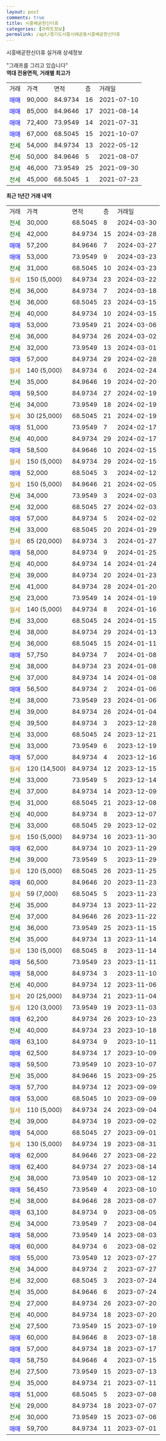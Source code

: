```yaml
---
layout: post
comments: true
title: 시흥배곧한신더휴
categories: [아파트정보]
permalink: /apt/경기도시흥시배곧동시흥배곧한신더휴
---
```


시흥배곧한신더휴 실거래 상세정보

<script type="text/javascript">
  google.charts.load('current', {'packages':['line', 'corechart']});
  google.charts.setOnLoadCallback(drawChart);

  function drawChart() {
    var data = new google.visualization.DataTable();
    data.addColumn('date', '거래일');
    data.addColumn('number', "매매");
    data.addColumn('number', "전세");
    data.addColumn('number', "전매");

    data.addRows([[new Date(Date.parse("2024-03-30")), null, 30000, null], [new Date(Date.parse("2024-03-28")), null, 42000, null], [new Date(Date.parse("2024-03-27")), 57200, null, null], [new Date(Date.parse("2024-03-23")), 53000, null, null], [new Date(Date.parse("2024-03-23")), null, 31000, null], [new Date(Date.parse("2024-03-22")), null, null, null], [new Date(Date.parse("2024-03-18")), null, 36000, null], [new Date(Date.parse("2024-03-15")), null, 36000, null], [new Date(Date.parse("2024-03-15")), null, 40000, null], [new Date(Date.parse("2024-03-06")), 53000, null, null], [new Date(Date.parse("2024-03-02")), null, 36000, null], [new Date(Date.parse("2024-03-01")), null, 32000, null], [new Date(Date.parse("2024-02-28")), 57000, null, null], [new Date(Date.parse("2024-02-24")), null, null, null], [new Date(Date.parse("2024-02-20")), null, 35000, null], [new Date(Date.parse("2024-02-19")), 59500, null, null], [new Date(Date.parse("2024-02-19")), null, 34000, null], [new Date(Date.parse("2024-02-19")), null, null, null], [new Date(Date.parse("2024-02-17")), 51000, null, null], [new Date(Date.parse("2024-02-17")), null, 40000, null], [new Date(Date.parse("2024-02-15")), 58500, null, null], [new Date(Date.parse("2024-02-15")), null, null, null], [new Date(Date.parse("2024-02-12")), 52000, null, null], [new Date(Date.parse("2024-02-05")), null, null, null], [new Date(Date.parse("2024-02-03")), null, 34000, null], [new Date(Date.parse("2024-02-03")), null, 32000, null], [new Date(Date.parse("2024-02-02")), 57000, null, null], [new Date(Date.parse("2024-01-29")), null, 33000, null], [new Date(Date.parse("2024-01-27")), null, null, null], [new Date(Date.parse("2024-01-25")), 58000, null, null], [new Date(Date.parse("2024-01-24")), null, 40000, null], [new Date(Date.parse("2024-01-23")), null, 39000, null], [new Date(Date.parse("2024-01-20")), null, 41000, null], [new Date(Date.parse("2024-01-19")), null, 23000, null], [new Date(Date.parse("2024-01-16")), null, null, null], [new Date(Date.parse("2024-01-15")), null, 33000, null], [new Date(Date.parse("2024-01-13")), null, 38000, null], [new Date(Date.parse("2024-01-11")), null, 36000, null], [new Date(Date.parse("2024-01-08")), 57750, null, null], [new Date(Date.parse("2024-01-08")), null, 38000, null], [new Date(Date.parse("2024-01-08")), null, 37000, null], [new Date(Date.parse("2024-01-06")), 56500, null, null], [new Date(Date.parse("2024-01-06")), null, 38000, null], [new Date(Date.parse("2024-01-04")), null, 39000, null], [new Date(Date.parse("2023-12-28")), null, 39500, null], [new Date(Date.parse("2023-12-21")), null, 33000, null], [new Date(Date.parse("2023-12-19")), null, 33000, null], [new Date(Date.parse("2023-12-16")), 57000, null, null], [new Date(Date.parse("2023-12-15")), null, null, null], [new Date(Date.parse("2023-12-14")), null, 33000, null], [new Date(Date.parse("2023-12-09")), null, 37000, null], [new Date(Date.parse("2023-12-08")), null, 31000, null], [new Date(Date.parse("2023-12-07")), null, 40000, null], [new Date(Date.parse("2023-12-02")), null, 33000, null], [new Date(Date.parse("2023-11-30")), null, null, null], [new Date(Date.parse("2023-11-29")), 62000, null, null], [new Date(Date.parse("2023-11-29")), null, 39000, null], [new Date(Date.parse("2023-11-25")), null, null, null], [new Date(Date.parse("2023-11-23")), 60000, null, null], [new Date(Date.parse("2023-11-23")), null, null, null], [new Date(Date.parse("2023-11-22")), null, 35000, null], [new Date(Date.parse("2023-11-22")), null, 37000, null], [new Date(Date.parse("2023-11-15")), null, 36000, null], [new Date(Date.parse("2023-11-14")), null, 35000, null], [new Date(Date.parse("2023-11-14")), null, null, null], [new Date(Date.parse("2023-11-11")), 56500, null, null], [new Date(Date.parse("2023-11-10")), 58000, null, null], [new Date(Date.parse("2023-11-06")), null, 40000, null], [new Date(Date.parse("2023-11-04")), null, null, null], [new Date(Date.parse("2023-11-03")), null, null, null], [new Date(Date.parse("2023-10-23")), 62200, null, null], [new Date(Date.parse("2023-10-18")), null, 40000, null], [new Date(Date.parse("2023-10-11")), 63100, null, null], [new Date(Date.parse("2023-10-09")), 62500, null, null], [new Date(Date.parse("2023-10-07")), 59500, null, null], [new Date(Date.parse("2023-09-25")), null, 35000, null], [new Date(Date.parse("2023-09-09")), 57700, null, null], [new Date(Date.parse("2023-09-09")), 53000, null, null], [new Date(Date.parse("2023-09-04")), null, null, null], [new Date(Date.parse("2023-09-02")), null, 39000, null], [new Date(Date.parse("2023-09-01")), 54000, null, null], [new Date(Date.parse("2023-08-31")), null, null, null], [new Date(Date.parse("2023-08-22")), 62000, null, null], [new Date(Date.parse("2023-08-14")), 62400, null, null], [new Date(Date.parse("2023-08-12")), null, 38000, null], [new Date(Date.parse("2023-08-10")), 56450, null, null], [new Date(Date.parse("2023-08-07")), null, 38000, null], [new Date(Date.parse("2023-08-05")), 63100, null, null], [new Date(Date.parse("2023-08-04")), null, 34000, null], [new Date(Date.parse("2023-08-03")), 58000, null, null], [new Date(Date.parse("2023-08-02")), 60000, null, null], [new Date(Date.parse("2023-07-27")), 55000, null, null], [new Date(Date.parse("2023-07-27")), null, 34000, null], [new Date(Date.parse("2023-07-24")), null, 32000, null], [new Date(Date.parse("2023-07-24")), null, 35000, null], [new Date(Date.parse("2023-07-20")), null, 27000, null], [new Date(Date.parse("2023-07-20")), null, 40000, null], [new Date(Date.parse("2023-07-19")), null, 27500, null], [new Date(Date.parse("2023-07-18")), 60000, null, null], [new Date(Date.parse("2023-07-17")), 57000, null, null], [new Date(Date.parse("2023-07-15")), 58750, null, null], [new Date(Date.parse("2023-07-13")), null, 27500, null], [new Date(Date.parse("2023-07-11")), null, 35000, null], [new Date(Date.parse("2023-07-08")), 51000, null, null], [new Date(Date.parse("2023-07-07")), null, 29000, null], [new Date(Date.parse("2023-07-06")), null, 30000, null], [new Date(Date.parse("2023-07-01")), 59700, null, null]]);

    var options = {
      hAxis: {
        format: 'yyyy/MM/dd'
      },    
      lineWidth: 0,
      pointsVisible: true,    
      title: '최근 1년간 유형별 실거래가 분포',
      legend: { position: 'bottom' }
    };

    var formatter = new google.visualization.NumberFormat({pattern:'###,###'} );
    formatter.format(data, 1);
    formatter.format(data, 2);
    
    setTimeout(function() {
        var chart = new google.visualization.LineChart(document.getElementById('columnchart_material'));
        chart.draw(data, (options));
        document.getElementById('loading').style.display = 'none';
    }, 200);
  }
</script>


<div id="loading" style="z-index:20; display: block; margin-left: 0px">"그래프를 그리고 있습니다"</div>
<div id="columnchart_material" style="width: 95%; margin-left: 0px; display: block"></div>
<!-- contents start -->
<b>역대 전용면적, 거래별 최고가</b>
<table class="sortable">
    <tr>
      <td>거래</td>
      <td>가격</td>
      <td>면적</td>
      <td>층</td>
      <td>거래일</td>
    </tr>
        <tr>
          <td><a style="color: blue">매매</a></td>
          <td>90,000</td>
          <td>84.9734</td>
          <td>16</td>
          <td>2021-07-10</td>
        </tr>            <tr>
          <td><a style="color: blue">매매</a></td>
          <td>85,000</td>
          <td>84.9646</td>
          <td>17</td>
          <td>2021-08-14</td>
        </tr>            <tr>
          <td><a style="color: blue">매매</a></td>
          <td>72,400</td>
          <td>73.9549</td>
          <td>14</td>
          <td>2021-07-31</td>
        </tr>            <tr>
          <td><a style="color: blue">매매</a></td>
          <td>67,000</td>
          <td>68.5045</td>
          <td>15</td>
          <td>2021-10-07</td>
        </tr>        
        <tr>
              <td><a style="color: darkgreen">전세</a></td>
              <td>54,000</td>
              <td>84.9734</td>
              <td>13</td>
              <td>2022-05-12</td>
            </tr>            <tr>
              <td><a style="color: darkgreen">전세</a></td>
              <td>50,000</td>
              <td>84.9646</td>
              <td>5</td>
              <td>2021-08-07</td>
            </tr>            <tr>
              <td><a style="color: darkgreen">전세</a></td>
              <td>46,000</td>
              <td>73.9549</td>
              <td>25</td>
              <td>2021-09-30</td>
            </tr>            <tr>
              <td><a style="color: darkgreen">전세</a></td>
              <td>45,000</td>
              <td>68.5045</td>
              <td>1</td>
              <td>2021-07-23</td>
            </tr>        
    
</table>

<b>최근 1년간 거래 내역</b>

<table class="sortable">
    <tr>
      <td>거래</td>
      <td>가격</td>
      <td>면적</td>
      <td>층</td>
      <td>거래일</td>
    </tr>
    <tr>
      <td><a style="color: darkgreen">전세</a></td>
      <td>30,000</td>
      <td>68.5045</td>
      <td>8</td>
      <td>2024-03-30</td>
    </tr>          <tr>
      <td><a style="color: darkgreen">전세</a></td>
      <td>42,000</td>
      <td>84.9734</td>
      <td>15</td>
      <td>2024-03-28</td>
    </tr>          <tr>
      <td><a style="color: blue">매매</a></td>
      <td>57,200</td>
      <td>84.9646</td>
      <td>7</td>
      <td>2024-03-27</td>
    </tr>          <tr>
      <td><a style="color: blue">매매</a></td>
      <td>53,000</td>
      <td>73.9549</td>
      <td>9</td>
      <td>2024-03-23</td>
    </tr>          <tr>
      <td><a style="color: darkgreen">전세</a></td>
      <td>31,000</td>
      <td>68.5045</td>
      <td>10</td>
      <td>2024-03-23</td>
    </tr>          <tr>
      <td><a style="color: darkgoldenrod">월세</a></td>
      <td>150 (5,000)</td>
      <td>84.9734</td>
      <td>23</td>
      <td>2024-03-22</td>
    </tr>          <tr>
      <td><a style="color: darkgreen">전세</a></td>
      <td>36,000</td>
      <td>84.9734</td>
      <td>7</td>
      <td>2024-03-18</td>
    </tr>          <tr>
      <td><a style="color: darkgreen">전세</a></td>
      <td>36,000</td>
      <td>68.5045</td>
      <td>23</td>
      <td>2024-03-15</td>
    </tr>          <tr>
      <td><a style="color: darkgreen">전세</a></td>
      <td>40,000</td>
      <td>84.9734</td>
      <td>10</td>
      <td>2024-03-15</td>
    </tr>          <tr>
      <td><a style="color: blue">매매</a></td>
      <td>53,000</td>
      <td>73.9549</td>
      <td>21</td>
      <td>2024-03-06</td>
    </tr>          <tr>
      <td><a style="color: darkgreen">전세</a></td>
      <td>36,000</td>
      <td>84.9734</td>
      <td>26</td>
      <td>2024-03-02</td>
    </tr>          <tr>
      <td><a style="color: darkgreen">전세</a></td>
      <td>32,000</td>
      <td>73.9549</td>
      <td>13</td>
      <td>2024-03-01</td>
    </tr>          <tr>
      <td><a style="color: blue">매매</a></td>
      <td>57,000</td>
      <td>84.9734</td>
      <td>29</td>
      <td>2024-02-28</td>
    </tr>          <tr>
      <td><a style="color: darkgoldenrod">월세</a></td>
      <td>140 (5,000)</td>
      <td>84.9734</td>
      <td>6</td>
      <td>2024-02-24</td>
    </tr>          <tr>
      <td><a style="color: darkgreen">전세</a></td>
      <td>35,000</td>
      <td>84.9646</td>
      <td>19</td>
      <td>2024-02-20</td>
    </tr>          <tr>
      <td><a style="color: blue">매매</a></td>
      <td>59,500</td>
      <td>84.9734</td>
      <td>27</td>
      <td>2024-02-19</td>
    </tr>          <tr>
      <td><a style="color: darkgreen">전세</a></td>
      <td>34,000</td>
      <td>73.9549</td>
      <td>18</td>
      <td>2024-02-19</td>
    </tr>          <tr>
      <td><a style="color: darkgoldenrod">월세</a></td>
      <td>30 (25,000)</td>
      <td>68.5045</td>
      <td>21</td>
      <td>2024-02-19</td>
    </tr>          <tr>
      <td><a style="color: blue">매매</a></td>
      <td>51,000</td>
      <td>73.9549</td>
      <td>7</td>
      <td>2024-02-17</td>
    </tr>          <tr>
      <td><a style="color: darkgreen">전세</a></td>
      <td>40,000</td>
      <td>84.9734</td>
      <td>29</td>
      <td>2024-02-17</td>
    </tr>          <tr>
      <td><a style="color: blue">매매</a></td>
      <td>58,500</td>
      <td>84.9646</td>
      <td>10</td>
      <td>2024-02-15</td>
    </tr>          <tr>
      <td><a style="color: darkgoldenrod">월세</a></td>
      <td>150 (5,000)</td>
      <td>84.9734</td>
      <td>29</td>
      <td>2024-02-15</td>
    </tr>          <tr>
      <td><a style="color: blue">매매</a></td>
      <td>52,000</td>
      <td>68.5045</td>
      <td>3</td>
      <td>2024-02-12</td>
    </tr>          <tr>
      <td><a style="color: darkgoldenrod">월세</a></td>
      <td>150 (5,000)</td>
      <td>84.9646</td>
      <td>21</td>
      <td>2024-02-05</td>
    </tr>          <tr>
      <td><a style="color: darkgreen">전세</a></td>
      <td>34,000</td>
      <td>73.9549</td>
      <td>3</td>
      <td>2024-02-03</td>
    </tr>          <tr>
      <td><a style="color: darkgreen">전세</a></td>
      <td>32,000</td>
      <td>68.5045</td>
      <td>27</td>
      <td>2024-02-03</td>
    </tr>          <tr>
      <td><a style="color: blue">매매</a></td>
      <td>57,000</td>
      <td>84.9734</td>
      <td>5</td>
      <td>2024-02-02</td>
    </tr>          <tr>
      <td><a style="color: darkgreen">전세</a></td>
      <td>33,000</td>
      <td>68.5045</td>
      <td>20</td>
      <td>2024-01-29</td>
    </tr>          <tr>
      <td><a style="color: darkgoldenrod">월세</a></td>
      <td>65 (20,000)</td>
      <td>84.9734</td>
      <td>3</td>
      <td>2024-01-27</td>
    </tr>          <tr>
      <td><a style="color: blue">매매</a></td>
      <td>58,000</td>
      <td>84.9734</td>
      <td>9</td>
      <td>2024-01-25</td>
    </tr>          <tr>
      <td><a style="color: darkgreen">전세</a></td>
      <td>40,000</td>
      <td>84.9734</td>
      <td>14</td>
      <td>2024-01-24</td>
    </tr>          <tr>
      <td><a style="color: darkgreen">전세</a></td>
      <td>39,000</td>
      <td>84.9734</td>
      <td>20</td>
      <td>2024-01-23</td>
    </tr>          <tr>
      <td><a style="color: darkgreen">전세</a></td>
      <td>41,000</td>
      <td>84.9734</td>
      <td>28</td>
      <td>2024-01-20</td>
    </tr>          <tr>
      <td><a style="color: darkgreen">전세</a></td>
      <td>23,000</td>
      <td>73.9549</td>
      <td>14</td>
      <td>2024-01-19</td>
    </tr>          <tr>
      <td><a style="color: darkgoldenrod">월세</a></td>
      <td>140 (5,000)</td>
      <td>84.9734</td>
      <td>8</td>
      <td>2024-01-16</td>
    </tr>          <tr>
      <td><a style="color: darkgreen">전세</a></td>
      <td>33,000</td>
      <td>68.5045</td>
      <td>24</td>
      <td>2024-01-15</td>
    </tr>          <tr>
      <td><a style="color: darkgreen">전세</a></td>
      <td>38,000</td>
      <td>84.9734</td>
      <td>29</td>
      <td>2024-01-13</td>
    </tr>          <tr>
      <td><a style="color: darkgreen">전세</a></td>
      <td>36,000</td>
      <td>68.5045</td>
      <td>15</td>
      <td>2024-01-11</td>
    </tr>          <tr>
      <td><a style="color: blue">매매</a></td>
      <td>57,750</td>
      <td>84.9734</td>
      <td>7</td>
      <td>2024-01-08</td>
    </tr>          <tr>
      <td><a style="color: darkgreen">전세</a></td>
      <td>38,000</td>
      <td>84.9734</td>
      <td>23</td>
      <td>2024-01-08</td>
    </tr>          <tr>
      <td><a style="color: darkgreen">전세</a></td>
      <td>37,000</td>
      <td>84.9734</td>
      <td>14</td>
      <td>2024-01-08</td>
    </tr>          <tr>
      <td><a style="color: blue">매매</a></td>
      <td>56,500</td>
      <td>84.9734</td>
      <td>2</td>
      <td>2024-01-06</td>
    </tr>          <tr>
      <td><a style="color: darkgreen">전세</a></td>
      <td>38,000</td>
      <td>73.9549</td>
      <td>23</td>
      <td>2024-01-06</td>
    </tr>          <tr>
      <td><a style="color: darkgreen">전세</a></td>
      <td>39,000</td>
      <td>84.9734</td>
      <td>26</td>
      <td>2024-01-04</td>
    </tr>          <tr>
      <td><a style="color: darkgreen">전세</a></td>
      <td>39,500</td>
      <td>84.9734</td>
      <td>3</td>
      <td>2023-12-28</td>
    </tr>          <tr>
      <td><a style="color: darkgreen">전세</a></td>
      <td>33,000</td>
      <td>68.5045</td>
      <td>24</td>
      <td>2023-12-21</td>
    </tr>          <tr>
      <td><a style="color: darkgreen">전세</a></td>
      <td>33,000</td>
      <td>73.9549</td>
      <td>6</td>
      <td>2023-12-19</td>
    </tr>          <tr>
      <td><a style="color: blue">매매</a></td>
      <td>57,000</td>
      <td>84.9734</td>
      <td>4</td>
      <td>2023-12-16</td>
    </tr>          <tr>
      <td><a style="color: darkgoldenrod">월세</a></td>
      <td>120 (14,500)</td>
      <td>84.9734</td>
      <td>12</td>
      <td>2023-12-15</td>
    </tr>          <tr>
      <td><a style="color: darkgreen">전세</a></td>
      <td>33,000</td>
      <td>73.9549</td>
      <td>5</td>
      <td>2023-12-14</td>
    </tr>          <tr>
      <td><a style="color: darkgreen">전세</a></td>
      <td>37,000</td>
      <td>84.9734</td>
      <td>14</td>
      <td>2023-12-09</td>
    </tr>          <tr>
      <td><a style="color: darkgreen">전세</a></td>
      <td>31,000</td>
      <td>68.5045</td>
      <td>21</td>
      <td>2023-12-08</td>
    </tr>          <tr>
      <td><a style="color: darkgreen">전세</a></td>
      <td>40,000</td>
      <td>84.9734</td>
      <td>8</td>
      <td>2023-12-07</td>
    </tr>          <tr>
      <td><a style="color: darkgreen">전세</a></td>
      <td>33,000</td>
      <td>68.5045</td>
      <td>29</td>
      <td>2023-12-02</td>
    </tr>          <tr>
      <td><a style="color: darkgoldenrod">월세</a></td>
      <td>150 (5,000)</td>
      <td>84.9734</td>
      <td>16</td>
      <td>2023-11-30</td>
    </tr>          <tr>
      <td><a style="color: blue">매매</a></td>
      <td>62,000</td>
      <td>84.9734</td>
      <td>10</td>
      <td>2023-11-29</td>
    </tr>          <tr>
      <td><a style="color: darkgreen">전세</a></td>
      <td>39,000</td>
      <td>73.9549</td>
      <td>5</td>
      <td>2023-11-29</td>
    </tr>          <tr>
      <td><a style="color: darkgoldenrod">월세</a></td>
      <td>120 (5,000)</td>
      <td>68.5045</td>
      <td>26</td>
      <td>2023-11-25</td>
    </tr>          <tr>
      <td><a style="color: blue">매매</a></td>
      <td>60,000</td>
      <td>84.9646</td>
      <td>20</td>
      <td>2023-11-23</td>
    </tr>          <tr>
      <td><a style="color: darkgoldenrod">월세</a></td>
      <td>59 (7,000)</td>
      <td>68.5045</td>
      <td>5</td>
      <td>2023-11-23</td>
    </tr>          <tr>
      <td><a style="color: darkgreen">전세</a></td>
      <td>35,000</td>
      <td>84.9734</td>
      <td>13</td>
      <td>2023-11-22</td>
    </tr>          <tr>
      <td><a style="color: darkgreen">전세</a></td>
      <td>37,000</td>
      <td>84.9646</td>
      <td>26</td>
      <td>2023-11-22</td>
    </tr>          <tr>
      <td><a style="color: darkgreen">전세</a></td>
      <td>36,000</td>
      <td>73.9549</td>
      <td>25</td>
      <td>2023-11-15</td>
    </tr>          <tr>
      <td><a style="color: darkgreen">전세</a></td>
      <td>35,000</td>
      <td>84.9734</td>
      <td>13</td>
      <td>2023-11-14</td>
    </tr>          <tr>
      <td><a style="color: darkgoldenrod">월세</a></td>
      <td>130 (5,000)</td>
      <td>68.5045</td>
      <td>8</td>
      <td>2023-11-14</td>
    </tr>          <tr>
      <td><a style="color: blue">매매</a></td>
      <td>56,500</td>
      <td>73.9549</td>
      <td>23</td>
      <td>2023-11-11</td>
    </tr>          <tr>
      <td><a style="color: blue">매매</a></td>
      <td>58,000</td>
      <td>84.9734</td>
      <td>3</td>
      <td>2023-11-10</td>
    </tr>          <tr>
      <td><a style="color: darkgreen">전세</a></td>
      <td>40,000</td>
      <td>84.9734</td>
      <td>12</td>
      <td>2023-11-06</td>
    </tr>          <tr>
      <td><a style="color: darkgoldenrod">월세</a></td>
      <td>20 (25,000)</td>
      <td>84.9734</td>
      <td>21</td>
      <td>2023-11-04</td>
    </tr>          <tr>
      <td><a style="color: darkgoldenrod">월세</a></td>
      <td>120 (3,000)</td>
      <td>73.9549</td>
      <td>19</td>
      <td>2023-11-03</td>
    </tr>          <tr>
      <td><a style="color: blue">매매</a></td>
      <td>62,200</td>
      <td>84.9734</td>
      <td>26</td>
      <td>2023-10-23</td>
    </tr>          <tr>
      <td><a style="color: darkgreen">전세</a></td>
      <td>40,000</td>
      <td>84.9734</td>
      <td>23</td>
      <td>2023-10-18</td>
    </tr>          <tr>
      <td><a style="color: blue">매매</a></td>
      <td>63,100</td>
      <td>84.9734</td>
      <td>9</td>
      <td>2023-10-11</td>
    </tr>          <tr>
      <td><a style="color: blue">매매</a></td>
      <td>62,500</td>
      <td>84.9734</td>
      <td>17</td>
      <td>2023-10-09</td>
    </tr>          <tr>
      <td><a style="color: blue">매매</a></td>
      <td>59,500</td>
      <td>73.9549</td>
      <td>10</td>
      <td>2023-10-07</td>
    </tr>          <tr>
      <td><a style="color: darkgreen">전세</a></td>
      <td>35,000</td>
      <td>84.9646</td>
      <td>15</td>
      <td>2023-09-25</td>
    </tr>          <tr>
      <td><a style="color: blue">매매</a></td>
      <td>57,700</td>
      <td>84.9734</td>
      <td>12</td>
      <td>2023-09-09</td>
    </tr>          <tr>
      <td><a style="color: blue">매매</a></td>
      <td>53,000</td>
      <td>68.5045</td>
      <td>10</td>
      <td>2023-09-09</td>
    </tr>          <tr>
      <td><a style="color: darkgoldenrod">월세</a></td>
      <td>110 (5,000)</td>
      <td>84.9734</td>
      <td>24</td>
      <td>2023-09-04</td>
    </tr>          <tr>
      <td><a style="color: darkgreen">전세</a></td>
      <td>39,000</td>
      <td>84.9734</td>
      <td>19</td>
      <td>2023-09-02</td>
    </tr>          <tr>
      <td><a style="color: blue">매매</a></td>
      <td>54,000</td>
      <td>68.5045</td>
      <td>27</td>
      <td>2023-09-01</td>
    </tr>          <tr>
      <td><a style="color: darkgoldenrod">월세</a></td>
      <td>130 (5,000)</td>
      <td>84.9734</td>
      <td>19</td>
      <td>2023-08-31</td>
    </tr>          <tr>
      <td><a style="color: blue">매매</a></td>
      <td>62,000</td>
      <td>84.9646</td>
      <td>27</td>
      <td>2023-08-22</td>
    </tr>          <tr>
      <td><a style="color: blue">매매</a></td>
      <td>62,400</td>
      <td>84.9734</td>
      <td>27</td>
      <td>2023-08-14</td>
    </tr>          <tr>
      <td><a style="color: darkgreen">전세</a></td>
      <td>38,000</td>
      <td>73.9549</td>
      <td>10</td>
      <td>2023-08-12</td>
    </tr>          <tr>
      <td><a style="color: blue">매매</a></td>
      <td>56,450</td>
      <td>73.9549</td>
      <td>4</td>
      <td>2023-08-10</td>
    </tr>          <tr>
      <td><a style="color: darkgreen">전세</a></td>
      <td>38,000</td>
      <td>84.9646</td>
      <td>28</td>
      <td>2023-08-07</td>
    </tr>          <tr>
      <td><a style="color: blue">매매</a></td>
      <td>63,100</td>
      <td>84.9734</td>
      <td>9</td>
      <td>2023-08-05</td>
    </tr>          <tr>
      <td><a style="color: darkgreen">전세</a></td>
      <td>34,000</td>
      <td>73.9549</td>
      <td>7</td>
      <td>2023-08-04</td>
    </tr>          <tr>
      <td><a style="color: blue">매매</a></td>
      <td>58,000</td>
      <td>73.9549</td>
      <td>14</td>
      <td>2023-08-03</td>
    </tr>          <tr>
      <td><a style="color: blue">매매</a></td>
      <td>60,000</td>
      <td>84.9734</td>
      <td>6</td>
      <td>2023-08-02</td>
    </tr>          <tr>
      <td><a style="color: blue">매매</a></td>
      <td>55,000</td>
      <td>73.9549</td>
      <td>12</td>
      <td>2023-07-27</td>
    </tr>          <tr>
      <td><a style="color: darkgreen">전세</a></td>
      <td>34,000</td>
      <td>84.9734</td>
      <td>2</td>
      <td>2023-07-27</td>
    </tr>          <tr>
      <td><a style="color: darkgreen">전세</a></td>
      <td>32,000</td>
      <td>68.5045</td>
      <td>3</td>
      <td>2023-07-24</td>
    </tr>          <tr>
      <td><a style="color: darkgreen">전세</a></td>
      <td>35,000</td>
      <td>84.9646</td>
      <td>6</td>
      <td>2023-07-24</td>
    </tr>          <tr>
      <td><a style="color: darkgreen">전세</a></td>
      <td>27,000</td>
      <td>84.9734</td>
      <td>26</td>
      <td>2023-07-20</td>
    </tr>          <tr>
      <td><a style="color: darkgreen">전세</a></td>
      <td>40,000</td>
      <td>84.9734</td>
      <td>18</td>
      <td>2023-07-20</td>
    </tr>          <tr>
      <td><a style="color: darkgreen">전세</a></td>
      <td>27,500</td>
      <td>73.9549</td>
      <td>15</td>
      <td>2023-07-19</td>
    </tr>          <tr>
      <td><a style="color: blue">매매</a></td>
      <td>60,000</td>
      <td>84.9646</td>
      <td>8</td>
      <td>2023-07-18</td>
    </tr>          <tr>
      <td><a style="color: blue">매매</a></td>
      <td>57,000</td>
      <td>84.9734</td>
      <td>18</td>
      <td>2023-07-17</td>
    </tr>          <tr>
      <td><a style="color: blue">매매</a></td>
      <td>58,750</td>
      <td>84.9646</td>
      <td>4</td>
      <td>2023-07-15</td>
    </tr>          <tr>
      <td><a style="color: darkgreen">전세</a></td>
      <td>27,500</td>
      <td>73.9549</td>
      <td>15</td>
      <td>2023-07-13</td>
    </tr>          <tr>
      <td><a style="color: darkgreen">전세</a></td>
      <td>35,000</td>
      <td>84.9734</td>
      <td>21</td>
      <td>2023-07-11</td>
    </tr>          <tr>
      <td><a style="color: blue">매매</a></td>
      <td>51,000</td>
      <td>68.5045</td>
      <td>5</td>
      <td>2023-07-08</td>
    </tr>          <tr>
      <td><a style="color: darkgreen">전세</a></td>
      <td>29,000</td>
      <td>84.9734</td>
      <td>18</td>
      <td>2023-07-07</td>
    </tr>          <tr>
      <td><a style="color: darkgreen">전세</a></td>
      <td>30,000</td>
      <td>73.9549</td>
      <td>15</td>
      <td>2023-07-06</td>
    </tr>          <tr>
      <td><a style="color: blue">매매</a></td>
      <td>59,700</td>
      <td>84.9734</td>
      <td>11</td>
      <td>2023-07-01</td>
    </tr>      </table>
<!-- contents end -->    

